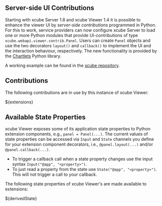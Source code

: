 ## Server-side UI Contributions

Starting with xcube Server 1.8 and xcube Viewer 1.4 it is possible to enhance 
the viewer UI by _server-side contributions_ programmed in Python.
For this to work, service providers can now configure xcube Server to load 
one or more Python modules that provide UI-contributions of type 
`xcube.webapi.viewer.contrib.Panel`.
Users can create `Panel` objects and use the two decorators 
`layout()` and `callback()` to implement the UI and the interaction 
behaviour, respectively. The new functionality is provided by the
[Chartlets](https://bcdev.github.io/chartlets/) Python library.

A working example can be found in the 
[xcube repository](https://github.com/xcube-dev/xcube/tree/5ebf4c76fdccebdd3b65f4e04218e112410f561b/examples/serve/panels-demo).

## Contributions

The following contributions are in use by this instance of xcube Viewer:

${extensions}

## Available State Properties

xcube Viewer exposes some of its application state properties to Python 
extension components, e.g., `panel = Panel(...)`. The current values of state 
properties can be accessed via `Input` and `State` channels you define for your 
extension component decorators, i.e., `@panel.layout(...)` and/or `@panel.callback(...)`. 

- To trigger a callback call when a state property changes use the input syntax
  `Input("@app", "<property>")`. 
- To just read a property from the state use `State("@app", "<property>")`. This
  will not trigger a call to your callback.

The following state properties of xcube Viewer's are made available
to extensions:


${derivedState}
